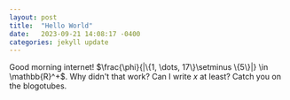 ```yaml
---
layout: post
title:  "Hello World"
date:   2023-09-21 14:08:17 -0400
categories: jekyll update
---
```

Good morning internet! $\frac{\phi}{|\{1, \dots, 17\}\setminus \{5\}|} \in \mathbb{R}^+$. Why didn't that work? Can I write $x$ at least? Catch you on the blogotubes.